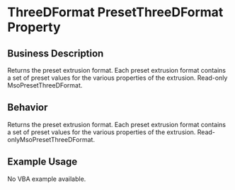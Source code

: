 # ThreeDFormat PresetThreeDFormat Property

## Business Description
Returns the preset extrusion format. Each preset extrusion format contains a set of preset values for the various properties of the extrusion. Read-only MsoPresetThreeDFormat.

## Behavior
Returns the preset extrusion format. Each preset extrusion format contains a set of preset values for the various properties of the extrusion.  Read-onlyMsoPresetThreeDFormat.

## Example Usage
No VBA example available.